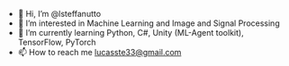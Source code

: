 - 👋 Hi, I’m @lsteffanutto
- 👀 I’m interested in Machine Learning and Image and Signal Processing
- 🌱 I’m currently learning Python, C#, Unity (ML-Agent toolkit), TensorFlow, PyTorch
- 📫 How to reach me lucasste33@gmail.com

<!---
lsteffanutto/lsteffanutto is a ✨ special ✨ repository because its `README.md` (this file) appears on your GitHub profile.
You can click the Preview link to take a look at your changes.
--->
